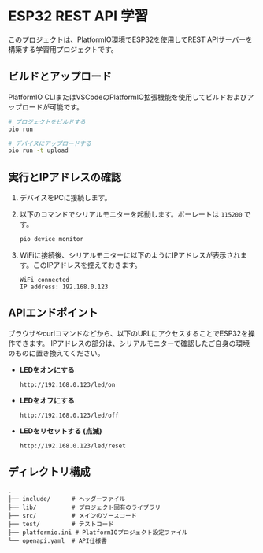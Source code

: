 # ESP32 REST API 学習

このプロジェクトは、PlatformIO環境でESP32を使用してREST APIサーバーを構築する学習用プロジェクトです。

## ビルドとアップロード

PlatformIO CLIまたはVSCodeのPlatformIO拡張機能を使用してビルドおよびアップロードが可能です。

```bash
# プロジェクトをビルドする
pio run

# デバイスにアップロードする
pio run -t upload
```

## 実行とIPアドレスの確認

1.  デバイスをPCに接続します。
2.  以下のコマンドでシリアルモニターを起動します。ボーレートは `115200` です。

    ```bash
    pio device monitor
    ```
3.  WiFiに接続後、シリアルモニターに以下のようにIPアドレスが表示されます。このIPアドレスを控えておきます。

    ```
    WiFi connected
    IP address: 192.168.0.123
    ```

## APIエンドポイント

ブラウザやcurlコマンドなどから、以下のURLにアクセスすることでESP32を操作できます。
IPアドレスの部分は、シリアルモニターで確認したご自身の環境のものに置き換えてください。

-   **LEDをオンにする**
    ```
    http://192.168.0.123/led/on
    ```
-   **LEDをオフにする**
    ```
    http://192.168.0.123/led/off
    ```
-   **LEDをリセットする (点滅)**
    ```
    http://192.168.0.123/led/reset
    ```

## ディレクトリ構成

```
.
├── include/      # ヘッダーファイル
├── lib/          # プロジェクト固有のライブラリ
├── src/          # メインのソースコード
├── test/         # テストコード
├── platformio.ini # PlatformIOプロジェクト設定ファイル
└── openapi.yaml  # API仕様書
